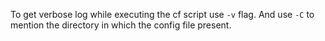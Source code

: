 To get verbose log while executing the cf script use `-v` flag. And use `-C` to mention the directory in which the config file present.

